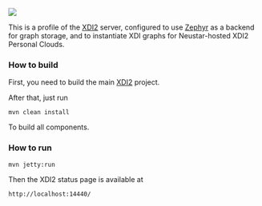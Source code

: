 <img src="http://neustarpc.github.com/neustar-clouds/images/logo64.png"><br>

This is a profile of the [XDI2](http://github.com/projectdanube/xdi2) server, configured to use [Zephyr](http://github.com/airships/zephyr)
as a backend for graph storage, and to instantiate XDI graphs for Neustar-hosted XDI2 Personal Clouds.

### How to build

First, you need to build the main [XDI2](http://github.com/projectdanube/xdi2) project.

After that, just run

    mvn clean install

To build all components.

### How to run

    mvn jetty:run

Then the XDI2 status page is available at

	http://localhost:14440/
